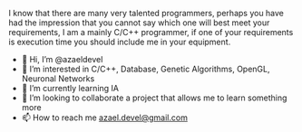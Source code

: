 I know that there are many very talented programmers, perhaps you have had the impression that you cannot say which one will best meet your requirements, I am a mainly C/C++ programmer, if one of your requirements is execution time you should include me in your equipment.

- 👋 Hi, I’m @azaeldevel
- 👀 I’m interested in C/C++, Database, Genetic Algorithms, OpenGL, Neuronal Networks
- 🌱 I’m currently learning IA
- 💞️ I’m looking to collaborate a project that allows me to learn something more
- 📫 How to reach me azael.devel@gmail.com

<!---
azaeldevel/azaeldevel is a ✨ special ✨ repository because its `README.md` (this file) appears on your GitHub profile.
You can click the Preview link to take a look at your changes.
--->
